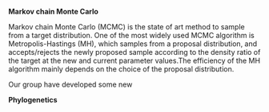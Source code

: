<strong>Markov chain Monte Carlo</strong>

Markov chain Monte Carlo (MCMC) is the state of art method to sample from a target distribution. One of the most widely used MCMC algorithm is Metropolis-Hastings (MH), which samples from a proposal distribution, and accepts/rejects the newly proposed sample according to the density ratio of the target at the new and current parameter values.The efficiency of the MH algorithm mainly depends on the choice of the proposal distribution.

Our group have developed some new 

<strong>Phylogenetics</strong>

